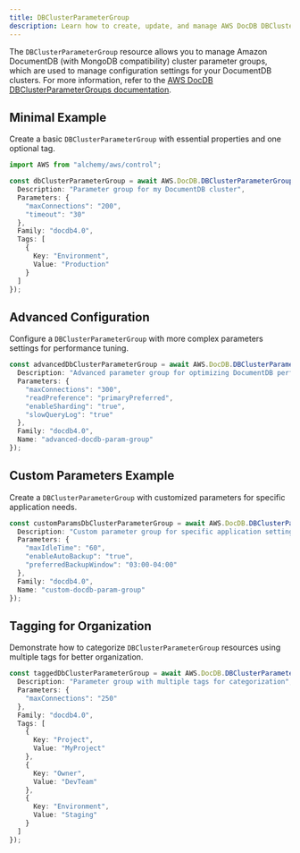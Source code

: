 ```yaml
---
title: DBClusterParameterGroup
description: Learn how to create, update, and manage AWS DocDB DBClusterParameterGroups using Alchemy Cloud Control.
---
```


The `DBClusterParameterGroup` resource allows you to manage Amazon DocumentDB (with MongoDB compatibility) cluster parameter groups, which are used to manage configuration settings for your DocumentDB clusters. For more information, refer to the [AWS DocDB DBClusterParameterGroups documentation](https://docs.aws.amazon.com/docdb/latest/userguide/).

## Minimal Example

Create a basic `DBClusterParameterGroup` with essential properties and one optional tag.

```ts
import AWS from "alchemy/aws/control";

const dbClusterParameterGroup = await AWS.DocDB.DBClusterParameterGroup("myDbClusterParamGroup", {
  Description: "Parameter group for my DocumentDB cluster",
  Parameters: {
    "maxConnections": "200",
    "timeout": "30"
  },
  Family: "docdb4.0",
  Tags: [
    {
      Key: "Environment",
      Value: "Production"
    }
  ]
});
```

## Advanced Configuration

Configure a `DBClusterParameterGroup` with more complex parameters settings for performance tuning.

```ts
const advancedDbClusterParameterGroup = await AWS.DocDB.DBClusterParameterGroup("advancedDbClusterParamGroup", {
  Description: "Advanced parameter group for optimizing DocumentDB performance",
  Parameters: {
    "maxConnections": "300",
    "readPreference": "primaryPreferred",
    "enableSharding": "true",
    "slowQueryLog": "true"
  },
  Family: "docdb4.0",
  Name: "advanced-docdb-param-group"
});
```

## Custom Parameters Example

Create a `DBClusterParameterGroup` with customized parameters for specific application needs.

```ts
const customParamsDbClusterParameterGroup = await AWS.DocDB.DBClusterParameterGroup("customParamsDbClusterParamGroup", {
  Description: "Custom parameter group for specific application settings",
  Parameters: {
    "maxIdleTime": "60",
    "enableAutoBackup": "true",
    "preferredBackupWindow": "03:00-04:00"
  },
  Family: "docdb4.0",
  Name: "custom-docdb-param-group"
});
```

## Tagging for Organization

Demonstrate how to categorize `DBClusterParameterGroup` resources using multiple tags for better organization.

```ts
const taggedDbClusterParameterGroup = await AWS.DocDB.DBClusterParameterGroup("taggedDbClusterParamGroup", {
  Description: "Parameter group with multiple tags for categorization",
  Parameters: {
    "maxConnections": "250"
  },
  Family: "docdb4.0",
  Tags: [
    {
      Key: "Project",
      Value: "MyProject"
    },
    {
      Key: "Owner",
      Value: "DevTeam"
    },
    {
      Key: "Environment",
      Value: "Staging"
    }
  ]
});
```